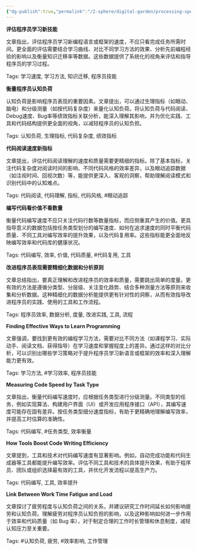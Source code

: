 ```yaml
---
{"dg-publish":true,"permalink":"/2-sphere/digital-garden/processing-speed-limits/","title":"Processing Speed Limits","created":"2025-04-17T19:38:00.000Z","updated":"2025-04-17 19:38"}
---
```



**评估程序员学习新技能**

文章指出，评估程序员学习新编程语言或框架的速度，不应只看完成任务所需时间。更全面的评估需要结合学习曲线、对比不同学习方法的效果、分析先前编程经验的影响以及衡量知识迁移率等数据。这些数据提供了系统化的视角来评估和指导程序员的学习过程。

Tags: 学习速度, 学习方法, 知识迁移, 程序员技能

**衡量程序员认知负荷**

认知负荷是影响程序员表现的重要因素。文章提出，可以通过生理指标（如眼动、脑电）和分级测量（如按代码复杂度）来量化认知负荷。将认知负荷与代码阅读、Debug速度、Bug率等绩效指标关联分析，能深入理解其影响，并为优化实践、工具和代码结构提供更全面的视角，以减轻程序员的认知负担。

Tags: 认知负荷, 生理指标, 代码复杂度, 绩效指标


**代码阅读速度新指标**

文章提出，评估代码阅读理解的速度和质量需要更精细的指标。除了基本指标，关注代码复杂度对阅读时间的影响、不同代码风格的效率差异，以及眼动追踪数据（如注视时间、回视次数）等，能提供更深入、客观的洞察，帮助理解阅读模式和识别代码中的认知难点。

Tags: 代码阅读, 代码理解, 指标, 代码风格, #眼动追踪

**编写代码看价值不看数量**

衡量代码编写速度不应只关注代码行数等数量指标，而应侧重其产生的价值。更具指导意义的数据包括按任务类型划分的编写速度、如何在追求速度的同时平衡代码质量、不同工具对编写效率的提升效果，以及代码复用率。这些指标能更全面地反映编写效率和代码库的健康状况。

Tags: 代码编写, 效率, 价值, 代码质量, #代码复用, 工具



**改进程序员表现需要精细化数据和分析原则**

文章总结指出，要真正理解和改进程序员的效率和质量，需要跳出简单的度量。更有效的方法是遵循分类型、分层级、关注变化趋势、结合多种测量方法等原则来收集和分析数据。这种精细化的数据分析能提供更有针对性的洞察，从而有效指导改进程序员的实践、使用的工具和工作流程。

Tags: 程序员效率, 数据分析, 度量, 改进实践, 工具, 流程


**Finding Effective Ways to Learn Programming**

文章强调，要找到更有效的编程学习方法，需要对比不同方法（如课程学习、实际动手、阅读文档、获得指导）在学习速度和掌握程度上的差异。通过这样的对比分析，可以识别出哪些学习策略对于提升程序员学习新语言或框架的效率和深入理解能力更有效。

Tags: 学习方法, #学习效率, 程序员技能

**Measuring Code Speed by Task Type**

文章指出，衡量代码编写速度时，应根据任务类型进行分级测量。不同类型的任务，例如实现算法、构建用户界面（UI）或开发应用程序接口（API），其编写速度可能存在固有差异。按任务类型细分速度指标，有助于更精确地理解编写效率，并提高工时估算的准确性。

Tags: 代码编写, #任务类型, 效率衡量

**How Tools Boost Code Writing Efficiency**

文章提到，工具和技术对代码编写速度有显著影响。例如，自动完成功能和代码生成器等工具都能提升编写效率。评估不同工具和技术的具体提升效果，有助于程序员、团队或组织选择最有效的工具，并优化开发流程以提高生产力。

Tags: 代码编写, 工具, 效率提升

**Link Between Work Time Fatigue and Load**

文章探讨了疲劳程度与认知负荷之间的关系，并建议研究工作时间延长如何影响疲劳和认知负荷。理解疲劳对程序员认知负担的影响，以及这种影响如何进一步作用于效率和代码质量（如 Bug 率），对于制定合理的工作时长管理和休息制度，减轻认知压力至关重要。

Tags: #认知负荷, 疲劳, #效率影响, 工作管理